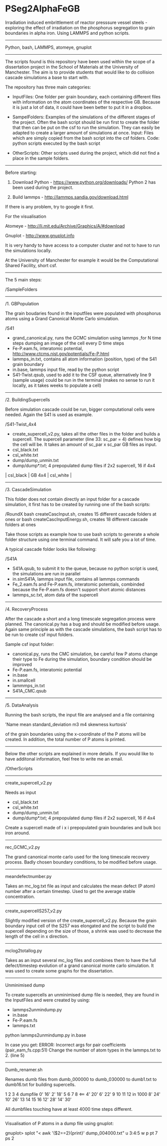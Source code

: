 PSeg2AlphaFeGB
==============

Irradiation induced embrittlement of reactor presssure vessel steels - exploring the effect of irradiation on the phosphorus segregation to grain boundaries in alpha iron. Using LAMMPS and python scripts.

----------------------------------------------------------------------------------------------

Python, bash, LAMMPS, atomeye, gnuplot

----------------------------------------------------------------------------------------------

The scripts found is this repository have been used within the scope of a dissertation project in the School of Materials at the University of Manchester. The aim is to provide students that would like to do collision cascade simulations a base to start with.

The repository has three main categories:

- InputFiles: One folder per grain boundary, each containing different files with information on the atom coordinates of the respective GB. Because it is just a lot of data, it could have been better to put it in a dropbox.

- SampelFolders: Examples of the simulations of the different stages of the project. Often the bash script should be run first to create the folder that then can be put on the csf to run the simulation. They can easily be adapted to create a larger amount of simulations at once.
Input: Files which are simply copied from the bash script into the csf folders. Code: python scripts executed by the bash script

- OtherScripts: Other scripts used during the project, which did not find a place in the sample folders.


----------------------------------------------------------------------------------------------

Before starting:


1. Download Python - https://www.python.org/downloads/
Python 2 has been used during the project.

2. Build lammps - http://lammps.sandia.gov/download.html

If there is any problem, try to google it first.

For the visualisation

Atomeye - http://li.mit.edu/Archive/Graphics/A/#download

Gnuplot - http://www.gnuplot.info


It is very handy to have access to a computer cluster and not to have to run the simulations locally.

At the University of Manchester for example it would be the Computational Shared Facility, short csf.

----------------------------------------------------------------------------------------------

The 5 main steps:

/SampleFolders

----------------------------------------------------------------------------------------------

/1. GBPopulation

The grain boudaries found in the inputfiles were populated with phosphorus atoms using a Grand Canonical Monte Carlo simulation.

/S41
- grand_canonical.py, runs the GCMC simulation using lammps ,for N time steps dumping an image of the cell every D time steps
- Fe-P.eam.fs, interatomic potential, http://www.ctcms.nist.gov/potentials/Fe-P.html
- lammps_in.txt, contains all atom information (position, type) of the S41 grain boundary
- in.base, lammps input file, read by the python script
- S41-Twist.qsub, used to add it to the CSF queue, alternatively line 9 (sample usage) could be run in the terminal (makes no sense to run it locally, as it takes weeks to populate a cell)

----------------------------------------------------------------------------------------------

/2. BuildingSupercells

Before simulation cascade could be run, bigger computational cells were needed. Again the S41 is used as example.

/S41-Twist_4x4
- create_supercell_v2.py, takes all the other files in the folder and builds a supercell. The supercell parameter (line 33: sc_par = 4) defines how big the cell will be.
It takes an amount of sc_par x sc_par GB files as input.
- csl_black.txt
- csl_white.txt
- dump/dump_unmin.txt
- dump/dump*.txt; 4 prepopulated dump files if 2x2 supercell, 16 if 4x4


|		csl_black		|		GB 4x4		|		csl_white 	|

----------------------------------------------------------------------------------------------

/3. CascadeSimulation

This folder does not contain directly an input folder for a cascade simulation, it first has to be created by running one of the bash scripts:

/RoundX
bash createCascInput.sh, creates 15 different cascade folders at ones
or
bash createCascInputEnergy.sh, creates 18 different cascade folders at ones

Take those scripts as example how to use bash scripts to generate a whole folder structure using one terminal command. It will safe you a lot of time.

A typical cascade folder looks like following:

/S41A
- S41A.qsub, to submit it to the queue, because no python script is used, the simulations are run in parallel
- in.simS41A, lammps input file, contains all lammps commands
- Fe_2.eam.fs and Fe-P.eam.fs, interatomic potentials, combinded because the Fe-P.eam.fs doesn't support short atomic distances
- lammps_sc.txt, atom data of the supercell

----------------------------------------------------------------------------------------------

/4. RecoveryProcess

After the cascade a short and a long timescale segregation process were planned. The canonical.py has a bug and should be modified before usage.
Again same principle as with the cascade simulations, the bash script has to be run to create csf input folders.

Sample csf input folder:

- canonical.py, runs the CMC simulation, be careful few P atoms change their type to Fe during the simulation, boundary condition should be improved
- Fe-P.eam.fs, interatomic potential
- in.base
- in.smallcell
- lammmps_in.txt
- S41A_CMC.qsub


----------------------------------------------------------------------------------------------

/5. DataAnalysis

Running the bash scripts, the input file are analysed and a file containing

'Name mean standard_deviation m3 m4 skewness kurtosis'

of the grain boundaries using the x-coordinate of the P atoms will be created.
In addition, the total number of P atoms is printed.

----------------------------------------------------------------------------------------------

Below the other scripts are explained in more details. If you would like to have additonal information, feel free to write me an email.

/OtherScripts

----------------------------------------------------------------------------------------------

create_supercell_v2.py


Needs as input

- csl_black.txt
- csl_white.txt
- dump/dump_unmin.txt
- dump/dump*.txt; 4 prepopulated dump files if 2x2 supercell, 16 if 4x4

Create a supercell made of i x i prepopulated grain boundaries and bulk bcc iron around.

----------------------------------------------------------------------------------------------

rec_GCMC_v2.py

The grand canonical monte carlo used for the long timescale recovery process. Badly chosen boundary conditions, to be modified before usage.

----------------------------------------------------------------------------------------------

meandefectnumber.py

Takes an mc_log.txt file as input and calculates the mean defect (P atom) number after a certain timestep. Used to get the average stable concentration.

----------------------------------------------------------------------------------------------

create_supercellS257_v2.py

Slightly modified version of the create_supercell_v2.py. Because the grain boundary input cell of the S257 was elongated and the script to build the supercell depending on the size of those, a shrink was used to decrease the length of the cell in x direction.

----------------------------------------------------------------------------------------------

mclog2totallog.py

Takes as an input several mc_log files and combines them to have the full defect/timestep evolution of a grand canonical monte carlo simulation. It was used to create some graphs for the dissertation.

----------------------------------------------------------------------------------------------

Unminimised dump

To create supercells an unminimised dump file is needed, they are found in the InputFiles and were created by using:

- lammps2unmindump.py
- in.base
- Fe-P.eam.fs
- lammps.txt

python lammps2unmindump.py in.base

In case you get:
ERROR: Incorrect args for pair coefficients (pair_eam_fs.cpp:51)
Change the number of atom types in the lammps.txt to 2. (line 5)


----------------------------------------------------------------------------------------------

Dumb_renamer.sh

Renames dumb files from dumb_000000 to dumb_030000 to dumb1.txt to dumb16.txt for building supercells.

1 2 3 4					dumpfile		0' 16' 2' 18'
5 6 7 8						<==				4' 20' 6' 22'
9 10 11 12			in 1000			8' 24' 10' 26'
13 14 15 16									12' 28' 14' 30'

All dumbfiles touching have at least 4000 time steps different.


----------------------------------------------------------------------------------------------

Visualisation of P atoms in a dump file using gnuplot:

gnuplot> splot "< awk '($2==2){print}' dump_004000.txt" u 3:4:5 w p pt 7 ps 2
